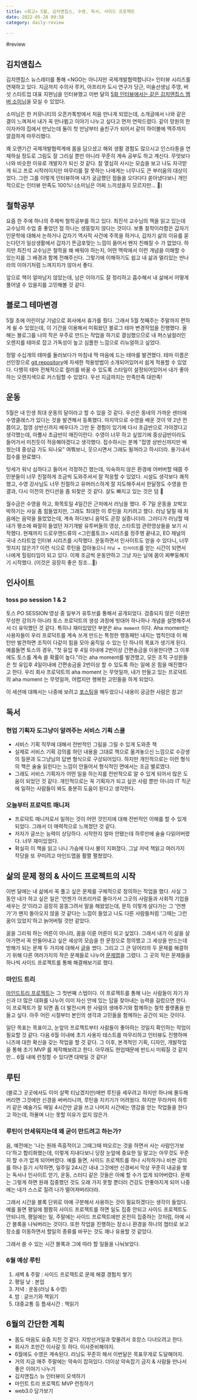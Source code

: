 ```yaml
---
title: <회고> 5월, 김치앤칩스, 수영, 독서, 사이드 프로젝트
date: 2022-05-28 09:58
category: daily-review

---
```


#review 


## 김치앤칩스
김치앤칩스 뉴스레터를 통해 <NGO는 아니지만 국제개발협력합니다> 인터뷰 시리즈를 연재하고 있다. 지금까지 수의사 루키, 아프리카 도시 연구가 당근, 미술선생님 주영, 버섯 스타트업 대표 지현님을 인터뷰했고 이번 달의 [5화 인터뷰에서는 같은 김치앤칩스 멤버 소미님](https://page.stibee.com/archives/76249)을 모실 수 있었다. 

소미님은 한 커뮤니티의 오픈카톡방에서 처음 만나게 되었는데, 소개글에서 나와 같은 결이 느껴져서 내가 꼭 만나뵙고 이야기 나누고 싶다고 먼저 연락드렸다. 같이 망원의 한 이자카야 집에서 만났는데 둘이 첫 만남부터 술친구가 되어서 같이 하이볼에 맥주까지 깔끔하게 마무리했다. 

꽤 오랜기간 국제개발협력계에 몸을 담으셨고 해외 생활 경험도 많으시고 인스타툰을 연재하실 정도로 그림도 잘 그리실 뿐만 아니라 꾸준히 계속 공부도 하고 계신다. 무엇보다 나와 비슷한 이유로 개발자가 되신 것 같다. 참 열심히 사시는 모습을 보고 나도 자극받게 되고 프로 시작러이지만 마무리를 잘 못하는 나에게는 너무나도 큰 부러움의 대상이었다. 그런 그를 이렇게 인터뷰하며 내가 궁금했던 점들을 오다다다 쏟아냈다보니 개인적으로는 인터뷰 만족도 100%! (소미님은 어찌 느끼셨을지 모르지만... 🤭)


## 철학공부
요즘 한 주에 하나의 주제씩 철학공부를 하고 있다. 최진석 교수님의 책을 읽고 있는데 교수님의 수업 중 좋았던 점 하나는 생뚱맞지 않다는 것이다. 보통 철학이라함은 갑자기 인문학에 대해서 논하거나 갑자기 역사적 사건에 주목을 하거나, 갑자기 삶의 이유를 묻는다던가 일상생활에서 갑자기 뜬금포맞는 느낌이 들어서 왠지 친해질 수 가 없었다. 하지만 최진석 교수님은 철학을 왜 배워야 하는지, 어떤 맥락에서 이런 개념을 이해할 수 있는지를 그 배경과 함께 전해주신다. 그렇기에 이해하기도 쉽고 내 삶과 멀리있는 딴나라의 이야기처럼 느껴지지가 않아서 좋다. 

앞으로 책이 얼마남지 않았는데, 남은 이야기도 잘 정리하고 흡수해서 내 삶에서 어떻게 풀어낼 수 있을지를 고민해볼 것 같다. 


## 블로그 테마변경
5월 초에 어린이날 기념으로 회사에서 휴가를 줬다. 그래서 5월 첫째주는 주말까지 편하게 쉴 수 있었는데, 이 기간을 이용해서 미뤄왔던 블로그 테마 변경작업을 진행했다. 올해는 블로그를 나의 작은 우주로 만드는 작업을 하기로 결심했으므로 내 퍼스널컬러인 오렌지를 테마로 잡고 가독성이 높고 심플한 느낌으로 리뉴얼하고 싶었다. 

정말 수십개의 테마를 둘러보다가 마침내 딱 마음에 드는 테마를 발견했다. 테마 이름은 선인장으로 [git repository](https://github.com/probberechts/hexo-theme-cactus)에 자세한 적용방법이 소개되어있어서 쉽게 적용할 수 있었다. 다행히 테마 전체적으로 컬러를 바꿀 수 있도록 스타일이 설정되어있어서 내가 좋아하는 오렌지색으로 커스텀할 수 있었다. 우선 지금까지는 만족만족 대만족!


## 운동
5월은 내 인생 최대 운동의 달이라고 할 수 있을 것 같다. 우선은 동네의 가까운 센터에 수영클래스가 있다는 것을 발견해서 등록했다. 마지막으로 수영을 배운 것이 약 2년 전쯤이고, 접영 상반신까지 배우다가 그만 둔 경험이 있기에 다시 초급반으로 가야겠다고 생각했는데, 아뿔사 초급반이 매진이란다. 수영이 너무 하고 싶었기에 중상급반이라도 들어가서 미친듯이 적응해야겠다고 생각했다. 접수하시는 분께 "접영 상반신까지만 배웠는데 중상급 가도 되나요"  여쭤보니, 웃으시면서 그래도 될꺼라고 하시더라. 용기내서 접수를 완료했다. 

텃세가 워낙 심하다고 들어서 걱정하긴 했는데, 익숙하지 않은 환경에 어버버할 때쯤 주민분들이 너무 친절하게 조금씩 도와주셔서 잘 적응할 수 있었다. 시설도 생각보다 쾌적했고, 수영 강사님도 너무 친절하고 유머러스하게 잘 지도해주셔서 한달정도 수영을 한 결과, 다시 이전의 컨디션을 좀 되찾은 것 같다. 살도 빠지고 있는 것은 덤 💪 

월수금은 수영을 하고, 화목토일 4일간은 근처에서 러닝을 했다. 주 7일 운동을 꼬박꼬박하기는 사실 좀 힘들었지만, 그래도 최대한 이 루틴을 지키려고 했다. 러닝 달릴 때 처음에는 음악을 들었었는데, 계속 하다보니 음악도 곧장 실증나더라. 그러다가 러닝할 때 내가 평소에 짜잘히 들었던 자기개발 유투버들의 영상, 스타트업 관련영상들을 보기 시작했다. 현재까지 드로우앤드류의 <그린룸토크> 시리즈를 정주행 끝내고, EO 채널의 국내 스타트업 인터뷰 시리즈를 시작했다. 운동하면서 인사이트도 얻을 수 있다니, 너무 멋지지 않은가? 이런 식으로 루틴을 잡아놓으니 `러닝 = 인사이트`를 얻는 시간이 되면서 나에게 힐링타임이 되고 있다. 이제 조금씩 운동안하고 그냥 자는 날에 몸이 찌뿌둥해지기 시작했다. (이것은 굉장히 좋은 징조...🤩)


## 인사이트
### toss po session 1 & 2
토스 PO SESSION 영상 중 일부가 유투브를 통해서 공개되었다. 검증되지 않은 이론만 무성한 강의가 아니라 토스 프로덕트의 생성 과정에 빗대어 하나하나 개념을 설명해주셔서 더 유익했던 것 같다. 특히나 재미있었던 부분은 `Aha moment` 이다. Aha moment는 사용자들이 우리 프로덕트를 계속 쓰게 만드는 특정한 행동패턴 내지는 법칙인데 이 패턴만 발견하면 조직이 다같이 힘을 모아 움직일 수 있는 단 하나의 목표가 생기게 된다. 예를들면 토스의 경우, "첫 유입 후 4일 이내에 2번이상 간편송금을 이용한다면 그 이후에도 토스를 계속 쓸 확률이 높다."라는 aha moment를 발견했고, 모든 조직 구성원들은 첫 유입후 4일이내에 간편송금을 2번이상 할 수 있도록 하는 일에 온 힘을 매진했다고 한다. 우리 회사 프로덕트의 aha moment 는 무엇일까, 내가 만들고 있는 프로덕트의 aha moment 는 무엇일까, 어렵지만 행복한 고민들을 하게 되었다. 

이 세션에 대해서는 나중에 보려고 [포스팅](https://blog.mhson.world/2022/05/08/insights/20220508-toss-po-session-01/)을 해두었으니 내용이 궁금한 사람은 참고! 


## 독서
### 현업 기획자 도그냥이 알려주는 서비스 기획 스쿨
- 서비스 기획 직무에 대해서 전반적인 그림을 그릴 수 있게 도와준 책
- 실제로 서비스 기획 강의를 하던 내용을 그대로 책으로 옮겨놓으신 느낌으로 수강생의 질문과 도그냥님의 답변 형식으로 구성되어있다. 하지만 개인적으로는 이런 형식의 책은 술술 읽힌다는 느낌이 안들어서 형식적인 면에서는 조금 별로였다. 
- 그래도 서비스 기획자가 어떤 일을 하는지를 전반적으로 알 수 있게 되어서 많은 도움이 되었던 것 같다. 개인적으로는 꼭 기획자가 되고 싶은 사람 뿐만 아니라 IT 직군에 일하는 사람들이 봐도 충분히 도움이 된다고 생각한다. 


### 오늘부터 프로덕트 매니저
- 프로덕트 매니저로서 일하는 것이 어떤 것인지에 대해 전반적인 이해를 할 수 있게 되었다. 그래서 더 매력적으로 느껴졌던 것 같다. 
- 저자가 글쓰는 능력이 상당하다. 시작한지 얼마 안됐는데 하루만에 술술 다읽어버렸다. 너무 재미있었다. 
- 확실히 이 책을 읽고 나니 가슴에 다시 불이 지펴졌다. 그날 저녁 책읽고 여러가지 작당을 또 꾸미려고 마인드맵을 활짤 펼쳤었다. 


## 삶의 문제 정의 & 사이드 프로젝트의 시작
이번 달에는 내 삶에서 꼭 풀고 싶은 문제를 구체적으로 정의하는 작업을 했다. 사실 그동안 내가 하고 싶은 일은 '언젠가 아프리카로 돌아가서 그곳의 사람들과 사회적 기업을 세우는 것'이라고 굉장히 뭉뚱그려서 말을 해왔었는데, 문득 이렇게 살다가는 그 '언젠가'가 왠지 돌아오지 않을 것 같다는 느낌이 들었고 나도 다른 사람들처럼 '그때는 그런 꿈이 있었지'하고 늙어버릴 것만 같았다. 

꿈을 그리워 하는 어른이 아니라, 꿈을 이룬 어른이 되고 싶었다. 그래서 내가 이 삶을 살아가면서 꼭 만들어내고 싶은 세상의 모습을 한 문장으로 정의했고 그 세상을 만드는데 방해가 되는 문제 두 가지에 대해서 [글](https://blog.mhson.world/2022/05/07/essays/probleminlife-02/)을 썼다. 그리고 그 큰 덩어리의 두 문제를 해결하기 위해 다른 여러가지의 작은 문제들로 나누어 [문제맵](https://blog.mhson.world/2022/05/08/essays/probleminlife-03/)을 그렸다. 그 곳의 작은 문제들을 하나씩 사이드 프로젝트를 통해 해결해보기로 했다. 

### 마인드 트리 
[마인드트리 프로젝트](https://blog.mhson.world/2022/05/23/sideprojects/mindtreeproject-01/)는 그 첫번째 스텝이다. 이 프로젝트를 통해 나는 사람들이 자기 자신과 더 많은 대화를 나누어 이미 자신 안에 있는 답을 찾아내는 능력을 길렀으면 한다. 이 프로젝트가 잘 되면 좀 더 발전시켜 한 사람의 생애주기와 함께하는 철학 플랫폼을 만들고 싶다. 아주 어린 시절부터 본인의 생각과 고민들을 함께하는 공간이 되는 것이다. 

일단 목표는 목표이고, 눈앞의 프로젝트부터 사람들이 좋아하는 것일지 확인하는 작업이 필요할 것 같다. 다음 6월 이내에 초기 사용자 테스트를 마무리하고 인터뷰도 진행하며 니즈에 대한 확신을 갖는 작업을 할 것 같다. 그 이후, 본격적인 기획, 디자인, 개발작업을 통해 초기 MVP 를 제작해보려고 한다. 아무래도 현업때문에 반드시 미뤄질 것 같지만... 6월 내에 런칭할 수 있다면 대박일 것 같다!  


## 루틴
(블로그 곳곳에서도 이미 살짝 티났겠지만)매번 루틴을 세우려고 하지만 하나에 몰두해버리면 그것에만 신경을 써버리니까, 루틴을 지키기가 어려웠다. 하지만 무라카미 하루키 같은 예술가도 매일 4시간만 글을 쓰고 나머지 시간에는 영감을 얻는 작업들을 한다고 하는데, 하물며 나는 못할 이유가 없지 않은가. 

### 루틴이 안세워지는데 왜 굳이 만드려고 하는가?
음, 예전에는 '나는 원래 즉흥적이고 그때그때 떠오르는 것을 하면서 사는 사람인가보다'하고 합리화했는데, 이렇게 지내다보니 당장 눈앞에 중요한 일 말고는 아무것도 꾸준히 할 수가 없게 되어버렸다. 예를 들면, 사이드 프로젝트를 하나 시작하거나 비싼 강의를 하나 듣기 시작하면, 일주일 24시간 내내 그것에만 신경써서 막상 꾸준히 내공을 쌓는 독서나 인사이트 얻기, 운동, 스터디 같은 것들은 아예 할 수가 없게 되어버렸다. 문제는 그렇게 하면 원래 집중했던 것도 오래 가지 못할 뿐더러 건강도 안좋아지게 되어 나중에는 내가 스스로 질려 나가 떨어져버리더라. 

그래서 시간을 블록 단위로 아예 구분해서 사용하는 것이 필요하겠다는 생각이 들었다. 예를 들면 평일에 짬짬히 사이드 프로젝트를 하면 일도 집중 안되고 사이드 프로젝트도 안되니까, 평일에는 일, 주말에는 사이드 프로젝트에만 온전히 집중하는 것처럼, 아예 시간 블록을 나눠버리는 것이다. 또한 작업을 진행하는 장소나 환경을 하나의 챕터로 보고 장소를 이동하면서 할일의 종류를 바꾸는 것도 꽤나 유용할 것 같았다. 

그래서 쓸 수 있는 시간 블록과 그에 따라 할 일들을 나눠보았다. 


### 6월 예상 루틴
1. 새벽 & 주말 : 사이드 프로젝트로 문제 해결 경험치 쌓기
2. 평일 낮 : 본업
3. 저녁 : 운동(러닝 & 수영)
4. 밤 : 글쓰기와 책읽기
5. 대중교통 등 틈새시간 : 책읽기


## 6월의 간단한 계획
- 몸도 마음도 요즘 지친 것 같다. 지방선거일과 맞물려서 호캉스 다녀오려고 한다.
- 회사가 조만간 이사갈 듯 하다. 이사준비해야지.
- 6월에도 수영은 계속된다. 러닝도 꾸준히 해서 이번달은 목표무게로 도달해야지.
- 거의 지금 매주 주말에는 약속이 잡혀있다. 더이상 약속잡기 금지 & 사람들 만나서 좋은 이야기 나누기
- 김치앤칩스 뉴 인터뷰이 모색하기
- 마인트 트리 프로젝트 MVP 런칭하기
- web3.0 담가보기

